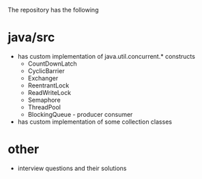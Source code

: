 The repository has the following
# java/src 
   - has custom implementation of java.util.concurrent.* constructs 
      - CountDownLatch
      - CyclicBarrier
      - Exchanger
      - ReentrantLock
      - ReadWriteLock
      - Semaphore
      - ThreadPool
      - BlockingQueue - producer consumer
   - has custom implementation of some collection classes
# other
   - interview questions and their solutions
